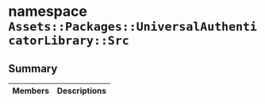 # namespace `Assets::Packages::UniversalAuthenticatorLibrary::Src` 

## Summary

 Members                                | Descriptions                                
----------------------------------------|---------------------------------------------

